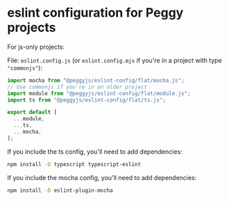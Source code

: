 # eslint configuration for Peggy projects

For js-only projects:

File: `eslint.config.js` (or `eslint.config.mjs` if you're in a project with
type `"commonjs"`):

```js
import mocha from "@peggyjs/eslint-config/flat/mocha.js";
// Use commonjs if you're in an older project
import module from "@peggyjs/eslint-config/flat/module.js";
import ts from "@peggyjs/eslint-config/flat/ts.js";

export default [
  ...module,
  ...ts,
  ...mocha,
];
```

If you include the ts config, you'll need to add dependencies:

```sh
npm install -D typescript typescript-eslint
```

If you include the mocha config, you'll need to add dependencies:

```sh
npm install -D eslint-plugin-mocha
```
